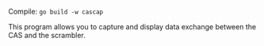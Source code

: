 Compile: `go build -w cascap`

This program allows you to capture and display data exchange between the CAS and the scrambler.
